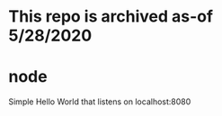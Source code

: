 # This repo is archived as-of 5/28/2020

# node 

Simple Hello World that listens on localhost:8080
